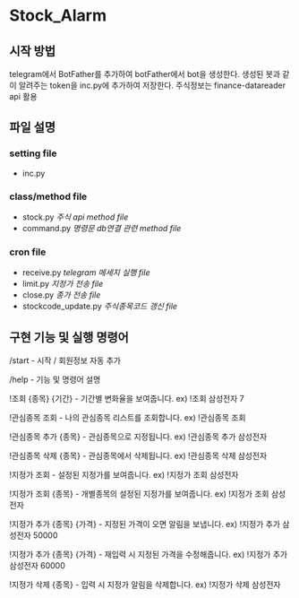 # Stock_Alarm

## 시작 방법
telegram에서 BotFather를 추가하여 botFather에서 bot을 생성한다.
생성된 봇과 같이 알려주는 token을 inc.py에 추가하여 저장한다.
주식정보는 finance-datareader api 활용

## 파일 설명
### setting file
- inc.py

### class/method file
- stock.py      *주식 api method file*
- command.py    *명령문 db연결 관련 method file*

### cron file 
- receive.py    *telegram 메세지 실행 file*
- limit.py      *지정가 전송 file*
- close.py      *종가 전송 file*
- stockcode_update.py   *주식종목코드 갱신 file*

## 구현 기능 및 실행 명령어
/start - 시작 / 회원정보 자동 추가

/help - 기능 및 명령어 설명

!조회 {종목} {기간} - 기간별 변화율을 보여줍니다. ex) !조회 삼성전자 7

!관심종목 조회 - 나의 관심종목 리스트를 조회합니다. ex) !관심종목 조회

!관심종목 추가 {종목} - 관심종목으로 지정됩니다. ex) !관심종목 추가 삼성전자

!관심종목 삭제 {종목} - 관심종목에서 삭제됩니다. ex) !관심종목 삭제 삼성전자

!지정가 조회 - 설정된 지정가를 보여줍니다. ex) !지정가 조회 삼성전자

!지정가 조회 {종목} - 개별종목의 설정된 지정가를 보여줍니다. ex) !지정가 조회 삼성전자

!지정가 추가 {종목} {가격} - 지정된 가격이 오면 알림을 보냅니다. ex) !지정가 추가 삼성전자 50000

!지정가 추가 {종목} {가격} - 재입력 시 지정된 가격을 수정해줍니다. ex) !지정가 추가 삼성전자 60000

!지정가 삭제 {종목} - 입력 시 지정가 알림을 삭제합니다. ex) !지정가 삭제 삼성전자
